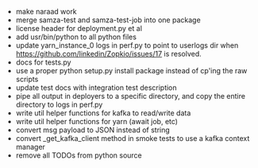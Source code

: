 * make naraad work
* merge samza-test and samza-test-job into one package
* license header for deployment.py et al
* add usr/bin/python to all python files
* update yarn_instance_0 logs in perf.py to point to userlogs dir when https://github.com/linkedin/Zopkio/issues/17 is resolved.
* docs for tests.py
* use a proper python setup.py install package instead of cp'ing the raw scripts
* update test docs with integration test description
* pipe all output in deployers to a specific directory, and copy the entire directory to logs in perf.py
* write util helper functions for kafka to read/write data
* write util helper functions for yarn (await job, etc)
* convert msg payload to JSON instead of string
* convert _get_kafka_client method in smoke tests to use a kafka context manager
* remove all TODOs from python source
